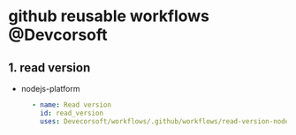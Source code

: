 # github reusable workflows @Devcorsoft

## 1. read version

- nodejs-platform

```yaml
      - name: Read version
        id: read_version
        uses: Devecorsoft/workflows/.github/workflows/read-version-node.yml@v1
```
